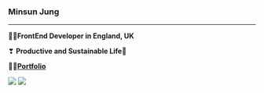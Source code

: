### Minsun Jung
---
👩‍💻**FrontEnd Developer in England, UK**

❣ **Productive and Sustainable Life🌊**

**🌝✨<a href="https://minsun.vercel.app/">Portfolio</a>**
<br />

<a href="mailto:cindyminsun@gmail.com"><img src="https://img.shields.io/badge/Gmail-D14836?style=flat-square&logo=Gmail&logoColor=white&link=cindyminsun@gmail.com"/></a> 
<a href="https://minn602.github.io/"><img src="https://img.shields.io/badge/Tech Blog-101010?style=flat-square&logo=Blogger&logoColor=white&link=https://minn602.github.io/"/></a> 




